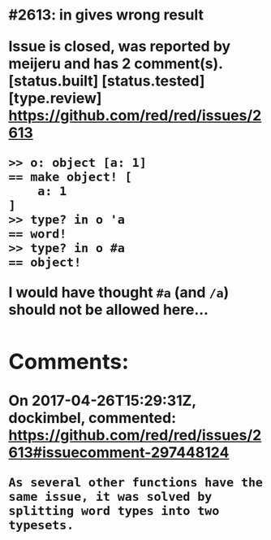 
#2613: in <object> <issue> gives wrong result
================================================================================
Issue is closed, was reported by meijeru and has 2 comment(s).
[status.built] [status.tested] [type.review]
<https://github.com/red/red/issues/2613>

```
>> o: object [a: 1]
== make object! [
    a: 1
]
>> type? in o 'a
== word!
>> type? in o #a
== object!
```
I would have thought `#a` (and `/a`) should not be allowed here...



Comments:
--------------------------------------------------------------------------------

On 2017-04-26T15:29:31Z, dockimbel, commented:
<https://github.com/red/red/issues/2613#issuecomment-297448124>

    As several other functions have the same issue, it was solved by splitting word types into two typesets.

